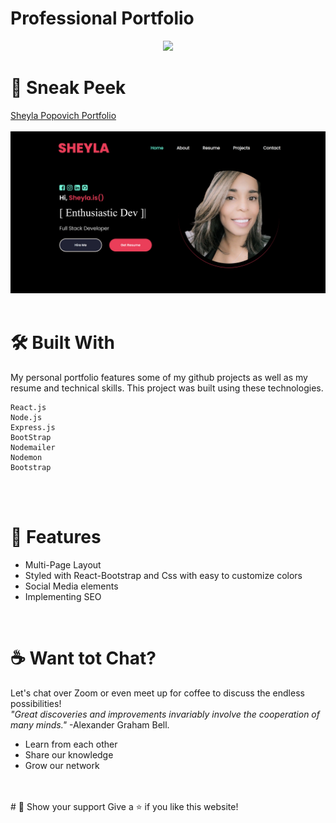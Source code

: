 # Professional Portfolio


<p align="center">
 <img src="https://readme-typing-svg.herokuapp.com/?lines=Hey,+there!!+I'm+Sheyla+Popovich✌👩;........welcome+to+my+page!!!"
      </p>

# 👀 Sneak Peek
[Sheyla Popovich Portfolio](https://sheyla-michelle-popovich.herokuapp.com/)
<br>
<br>
<img src="portfolio.png">
<br>
<br>

# 🛠️ Built With
My personal portfolio features some of my github projects as well as my resume and technical skills.
This project was built using these technologies.
````
React.js
Node.js
Express.js
BootStrap
Nodemailer
Nodemon
Bootstrap
````
<br>
<br>

# 📑 Features
- Multi-Page Layout
- Styled with React-Bootstrap and Css with easy to customize colors
- Social Media elements
- Implementing SEO
<br>

# ☕ Want tot Chat?
Let's chat over Zoom or even meet up for coffee to discuss the endless possibilities!<br>_"Great discoveries and improvements invariably involve the cooperation of many minds."_ <span>-Alexander Graham Bell.</span>
  *  Learn from each other
  *  Share our knowledge
  *  Grow our network
  <br>
<br>
# 🤝 Show your support
Give a ⭐ if you like this website!
